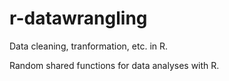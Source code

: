 # r-datawrangling
Data cleaning, tranformation, etc. in R.

Random shared functions for data analyses with R. 

